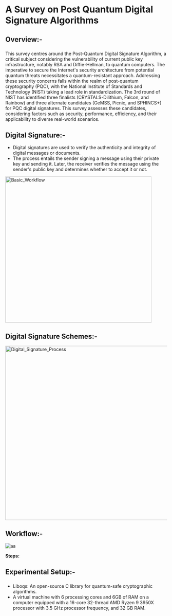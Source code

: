 <h1 align="left">A Survey on Post Quantum Digital Signature Algorithms</h1>

###

<h2 align="left">Overview:- </h2>

###
This survey centres around the Post-Quantum Digital Signature Algorithm, a critical subject considering the vulnerability of current public key infrastructure, notably RSA and Diffie-Hellman, to quantum computers. The imperative to secure the Internet's security architecture from potential quantum threats necessitates a quantum-resistant approach. Addressing these security concerns falls within the realm of post-quantum cryptography (PQC), with the National Institute of Standards and Technology (NIST) taking a lead role in standardization. The 3rd round of NIST has identified three finalists (CRYSTALS-Dilithium, Falcon, and Rainbow) and three alternate candidates (GeMSS, Picnic, and SPHINCS+) for PQC digital signatures. This survey assesses these candidates, considering factors such as security, performance, efficiency, and their applicability to diverse real-world scenarios.

<h2 align="left">Digital Signature:- </h2>

* Digital signatures are used to verify the authenticity and integrity of digital messages or documents.
* The process entails the sender signing a message using their private key and sending it. Later, the receiver verifies the message using the sender's public key and determines whether to accept it or not.
  
<img width="455" alt="Basic_Workflow" src="https://github.com/AmritaCSN/Rasha_Shajahan-A-Survey-on-Post-Quantum-Digital-Signature-Algorithms/assets/75829999/2531d577-4b21-434b-baf5-dd2e592e8bb3">

<h2 align="left">Digital Signature Schemes:- </h2>

<img width="542" alt="Digital_Signature_Process" src="https://github.com/AmritaCSN/Rasha_Shajahan-A-Survey-on-Post-Quantum-Digital-Signature-Algorithms/assets/75829999/97c1753e-6755-4ae6-bfbc-4de0e8a63bcd">


<h2 align="left">Workflow:- </h2>

![aa](https://github.com/AmritaCSN/Rasha_Shajahan-A-Survey-on-Post-Quantum-Digital-Signature-Algorithms/assets/75829999/aad2e88e-4cb8-43bf-a17d-d15b897395a3)

**Steps:**

###
<h2 align="left">Experimental Setup:- </h2>

###
*	Liboqs: An open-source C library for quantum-safe cryptographic algorithms.
* A virtual machine with 6 processing cores and 6GB of RAM on a computer equipped with a 16-core 32-thread AMD Ryzen 9 3950X processor with 3.5 GHz processor frequency, and 32 GB RAM.

